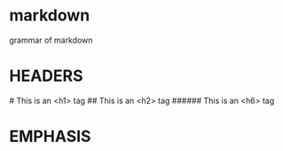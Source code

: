 # markdown
grammar of markdown

# HEADERS

\# This is an \<h1\> tag
\#\# This is an \<h2\> tag
\#\#\#\#\#\# This is an \<h6\> tag
  
# EMPHASIS  
